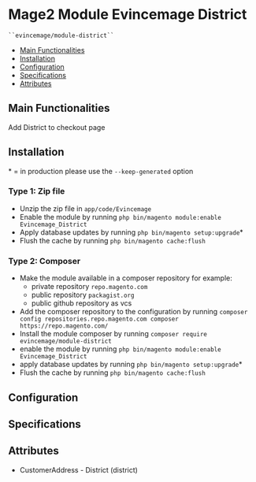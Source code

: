 # Mage2 Module Evincemage District

    ``evincemage/module-district``

 - [Main Functionalities](#markdown-header-main-functionalities)
 - [Installation](#markdown-header-installation)
 - [Configuration](#markdown-header-configuration)
 - [Specifications](#markdown-header-specifications)
 - [Attributes](#markdown-header-attributes)


## Main Functionalities
Add District to checkout page

## Installation
\* = in production please use the `--keep-generated` option

### Type 1: Zip file

 - Unzip the zip file in `app/code/Evincemage`
 - Enable the module by running `php bin/magento module:enable Evincemage_District`
 - Apply database updates by running `php bin/magento setup:upgrade`\*
 - Flush the cache by running `php bin/magento cache:flush`

### Type 2: Composer

 - Make the module available in a composer repository for example:
    - private repository `repo.magento.com`
    - public repository `packagist.org`
    - public github repository as vcs
 - Add the composer repository to the configuration by running `composer config repositories.repo.magento.com composer https://repo.magento.com/`
 - Install the module composer by running `composer require evincemage/module-district`
 - enable the module by running `php bin/magento module:enable Evincemage_District`
 - apply database updates by running `php bin/magento setup:upgrade`\*
 - Flush the cache by running `php bin/magento cache:flush`


## Configuration




## Specifications




## Attributes

 - CustomerAddress - District (district)

